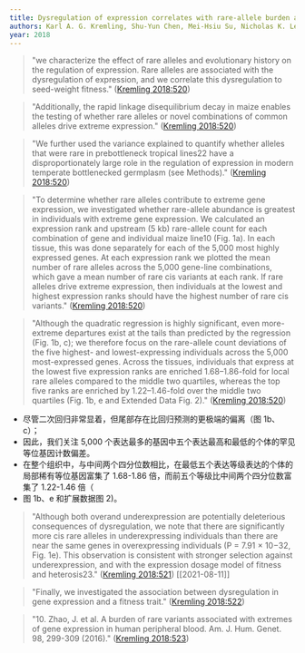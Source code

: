 ```yaml
---
title: Dysregulation of expression correlates with rare-allele burden and fitness loss in maize
authors: Karl A. G. Kremling, Shu-Yun Chen, Mei-Hsiu Su, Nicholas K. Lepak, M. Cinta Romay, Kelly L. Swarts, Fei Lu, Anne Lorant, Peter J. Bradbury, Edward S. Buckler
year: 2018
---
```


> "we characterize the effect of rare alleles and evolutionary history on the regulation of expression. Rare alleles are associated with the dysregulation of expression, and we correlate this dysregulation to seed-weight fitness." ([Kremling 2018:520](zotero://open-pdf/library/items/FHKC32E7?page=1))

> "Additionally, the rapid linkage disequilibrium decay in maize enables the testing of whether rare alleles or novel combinations of common alleles drive extreme expression." ([Kremling 2018:520](zotero://open-pdf/library/items/FHKC32E7?page=1))

> "We further used the variance explained to quantify whether alleles that were rare in prebottleneck tropical lines22 have a disproportionately large role in the regulation of expression in modern temperate bottlenecked germplasm (see Methods)." ([Kremling 2018:520](zotero://open-pdf/library/items/FHKC32E7?page=1))

> "To determine whether rare alleles contribute to extreme gene expression, we investigated whether rare-allele abundance is greatest in individuals with extreme gene expression. We calculated an expression rank and upstream (5 kb) rare-allele count for each combination of gene and individual maize line10 (Fig. 1a). In each tissue, this was done separately for each of the 5,000 most highly expressed genes. At each expression rank we plotted the mean number of rare alleles across the 5,000 gene-line combinations, which gave a mean number of rare cis variants at each rank. If rare alleles drive extreme expression, then individuals at the lowest and highest expression ranks should have the highest number of rare cis variants." ([Kremling 2018:520](zotero://open-pdf/library/items/FHKC32E7?page=1))

> "Although the quadratic regression is highly significant, even more-extreme departures exist at the tails than predicted by the regression (Fig. 1b, c); we therefore focus on the rare-allele count deviations of the five highest- and lowest-expressing individuals across the 5,000 most-expressed genes. Across the tissues, individuals that express at the lowest five expression ranks are enriched 1.68–1.86-fold for local rare alleles compared to the middle two quartiles, whereas the top five ranks are enriched by 1.22–1.46-fold over the middle two quartiles (Fig. 1b, e and Extended Data Fig. 2)." ([Kremling 2018:520](zotero://open-pdf/library/items/FHKC32E7?page=1))

-   尽管二次回归非常显着，但尾部存在比回归预测的更极端的偏离（图 1b、c）；
-   因此，我们关注 5,000 个表达最多的基因中五个表达最高和最低的个体的罕见等位基因计数偏差。
-   在整个组织中，与中间两个四分位数相比，在最低五个表达等级表达的个体的局部稀有等位基因富集了 1.68-1.86 倍，而前五个等级比中间两个四分位数富集了 1.22-1.46 倍（
-   图 1b、e 和扩展数据图 2)。

> "Although both overand underexpression are potentially deleterious consequences of dysregulation, we note that there are significantly more cis rare alleles in underexpressing individuals than there are near the same genes in overexpressing individuals (P = 7.91 × 10−32, Fig. 1e). This observation is consistent with stronger selection against underexpression, and with the expression dosage model of fitness and heterosis23." ([Kremling 2018:521](zotero://open-pdf/library/items/FHKC32E7?page=2)) [[2021-08-11]]

> "Finally, we investigated the association between dysregulation in gene expression and a fitness trait." ([Kremling 2018:522](zotero://open-pdf/library/items/FHKC32E7?page=3))

> "10. Zhao, J. et al. A burden of rare variants associated with extremes of gene expression in human peripheral blood. Am. J. Hum. Genet. 98, 299-309 (2016)." ([Kremling 2018:523](zotero://open-pdf/library/items/FHKC32E7?page=4))
